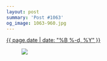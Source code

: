 ```yaml
---
layout: post
summary: 'Post #1063'
og_image: 1063-960.jpg
---
```


<div class="post">
 <time>
  <a href="/1063">
   {{ page.date | date: "%B %-d, %Y" }}
  </a>
 </time>
 <a href="/1063">
  <figure data-taken="2/9/2020">
   <img sizes="(min-width: 700px) 50vw, calc(100vw - 2rem)" src="{{ site.assets_url }}/1063-480.jpg" srcset="{{ site.assets_url }}/1063-240.jpg 240w, {{ site.assets_url }}/1063-480.jpg 480w, {{ site.assets_url }}/1063-720.jpg 720w, {{ site.assets_url }}/1063-960.jpg 960w"/>
  </figure>
 </a>
</div>
